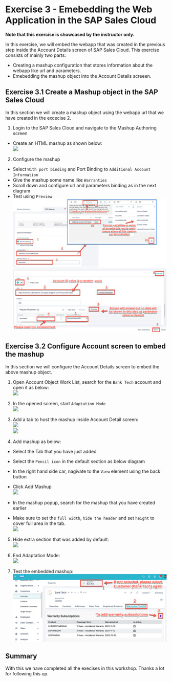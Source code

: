 # Exercise 3 - Emebedding the Web Application in the SAP Sales Cloud

**Note that this exercise is showcased by the instructor only.**

In this exercise, we will embed the webapp that was created in the previous step inside the Account Details screen of SAP Sales Cloud. This exercise consists of mainly two parts:
- Creating a mashup configuration that stores information about the webapp like url and parameters.
- Emebedding the mashup object into the Account Details screeen.  

## Exercise 3.1 Create a Mashup object in the SAP Sales Cloud

In this section we will create a mashup object using the webapp url that we have created in the excecise 2.  

1. Login to the SAP Sales Cloud and navigate to the Mashup Authoring screen
  - Create an HTML mashup as shown below:
 <br>![](/exercises/ex3/images/03_01_01_CreateMashup.png)

2. Configure the mashup
  - Select `With port binding` and Port Binding to `Additional Account Information`
  - Give the mashup some name like `Warranties` 
  - Scroll down and configure url and parameters binding as in the next diagram
  - Test using `Preview` 
 <br>![](/exercises/ex3/images/03_01_02_CreateMashup.png)
 <br>![](/exercises/ex3/images/03_01_03_CreateMashup.png)

## Exercise 3.2 Configure Account screen to embed the mashup
 
In this section we will configure the Account Details screen to embed the above mashup object.

1. Open Account Object Work List, search for the `Bank Tech` account and open it as below:
 <br>![](/exercises/ex3/images/03_02_01_OpenAccounts.png)

2. In the opened screen, start `Adaptation Mode`
 <br>![](/exercises/ex3/images/03_02_02_StartAdaptationMode.png)

3. Add a tab to host the mashup inside Account Detail screen:
 <br>![](/exercises/ex3/images/03_02_03_AddTab.png)
 <br>![](/exercises/ex3/images/03_02_04_AddTab2.png)

4. Add mashup as below:
  - Select the Tab that you have just added
  - Select the `Pencil icon` in the default section as below diagram
  - In the right hand side car, nagivate to the `View` element using the back button 
  - Click Add Mashup
 <br>![](/exercises/ex3/images/03_02_05_AddMashup.png)
  
  - In the mashup popup, search for the mashup that you have created earlier 
  - Make sure to set the `full width`, `hide the header` and set `height` to cover full area in the tab.
 <br>![](/exercises/ex3/images/03_02_06_AddMashup2.png)

5. Hide extra section that was added by default:
 <br>![](/exercises/ex3/images/03_02_07_HideExtraSection.png) 

6. End Adaptation Mode:
 <br>![](/exercises/ex3/images/03_02_08_EndAdaptationMode.png) 

7. Test the embedded mashup:
 <br>![](/exercises/ex3/images/03_02_09_TestApplication.png) 
## Summary
 With this we have completed all the execises in this workshop. Thanks a lot for following this up. 
